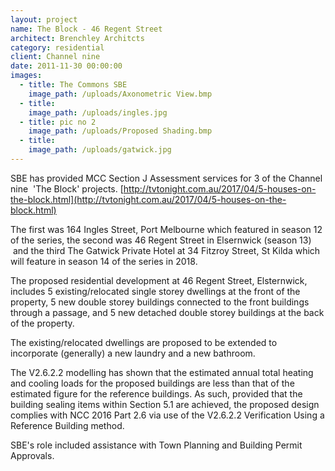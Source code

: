 ```yaml
---
layout: project
name: The Block - 46 Regent Street
architect: Brenchley Architcts
category: residential
client: Channel nine
date: 2011-11-30 00:00:00
images:
  - title: The Commons SBE
    image_path: /uploads/Axonometric View.bmp
  - title:
    image_path: /uploads/ingles.jpg
  - title: pic no 2
    image_path: /uploads/Proposed Shading.bmp
  - title:
    image_path: /uploads/gatwick.jpg
---
```



SBE has provided MCC Section J Assessment services for 3 of the Channel nine&nbsp; 'The Block' projects. [http://tvtonight.com.au/2017/04/5-houses-on-the-block.html](http://tvtonight.com.au/2017/04/5-houses-on-the-block.html)

The first was 164 Ingles Street, Port Melbourne which featured in season 12 of the series, the second was 46 Regent Street in Elsernwick (season 13) &nbsp;and the third The Gatwick Private Hotel at 34 Fitzroy Street, St Kilda which will feature in season 14 of the series in 2018.

The proposed residential development at 46 Regent Street, Elsternwick, includes 5 existing/relocated single storey dwellings at the front of the property, 5 new double storey buildings connected to the front buildings through a passage, and 5 new detached double storey buildings at the back of the property.

The existing/relocated dwellings are proposed to be extended to incorporate (generally) a new laundry and a new bathroom.

The V2.6.2.2 modelling has shown that the estimated annual total heating and cooling loads for the proposed buildings are less than that of the estimated figure for the reference buildings. As such, provided that the building sealing items within Section 5.1 are achieved, the proposed design complies with NCC 2016 Part 2.6 via use of the V2.6.2.2 Verification Using a Reference Building method.

SBE's role included assistance with Town Planning and Building Permit Approvals.